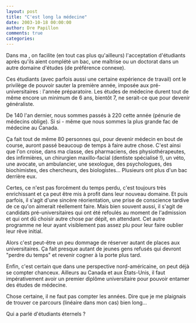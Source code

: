 ```yaml
---
layout: post
title: "C'est long la médecine"
date: 2003-10-18 00:00:00
author: Dre Papillon
comments: true
categories: 
---
```



Dans ma , on facilite (en tout cas plus qu'ailleurs) l'acceptation d'étudiants après qu'ils aient complété un bac, une maîtrise ou un doctorat dans un autre domaine d'études (de préférence connexe).

Ces étudiants (avec parfois aussi une certaine expérience de travail) ont le privilège de pouvoir sauter la première année, imposée aux pré-universitaires : l'année préparatoire.  Les études de médecine durent tout de même encore un minimum de 6 ans, bientôt 7, ne serait-ce que pour devenir généraliste.

De 140 l'an dernier, nous sommes passés à 220 cette année (pénurie de médecins oblige).  Si si - même que nous sommes la plus grande fac de médecine au Canada.

Ça fait tout de même 80 personnes qui, pour devenir médecin en bout de course, auront passé beaucoup de temps à faire autre chose.  C'est ainsi que l'on croise, dans ma classe, des pharmaciens, des physiothérapeutes, des infirmières, un chirurgien maxillo-facial (dentiste spécialisé !), un véto, une avocate, un ambulancier, une sexologue, des psychologues, des biochimistes, des chercheurs, des biologistes...  Plusieurs ont plus d'un bac derrière eux.

Certes, ce n'est pas forcément du temps perdu, c'est toujours très enrichissant et ça peut être mis à profit dans leur nouveau domaine.  Et puis parfois, il s'agit d'une sincère réorientation, une prise de conscience tardive de ce qu'on aimerait réellement faire.  Mais bien souvent aussi, il s'agit de candidats pré-universitaires qui ont été refoulés au moment de l'admission et qui ont dû choisir autre chose par dépit, en attendant.  Cet autre programme ne leur ayant visiblement pas assez plu pour leur faire oublier leur rêve initial.

Alors c'est peut-être un peu dommage de réserver autant de places aux universitaires.  Ça fait presque autant de jeunes gens refusés qui devront "perdre du temps" et revenir cogner à la porte plus tard.

Enfin, c'est certain que dans une perspective nord-américaine, on peut déjà se compter chanceux.  Ailleurs au Canada et aux États-Unis, il faut impérativement avoir un premier diplôme universitaire pour pouvoir entamer des études de médecine.

Chose certaine, il ne faut pas compter les années.  Dire que je me plaignais de trouver ce parcours (linéaire dans mon cas) bien long...

Qui a parlé d'étudiants éternels ?
